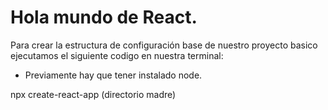 # Hola mundo de React. 

Para crear la estructura de configuración base de nuestro proyecto basico ejecutamos el siguiente codigo en nuestra terminal:

- Previamente hay que tener instalado node.

npx create-react-app (directorio madre)